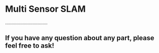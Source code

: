 # Multi Sensor SLAM
..................................



   
## If you have any question about any part, please feel free to ask! ## 
